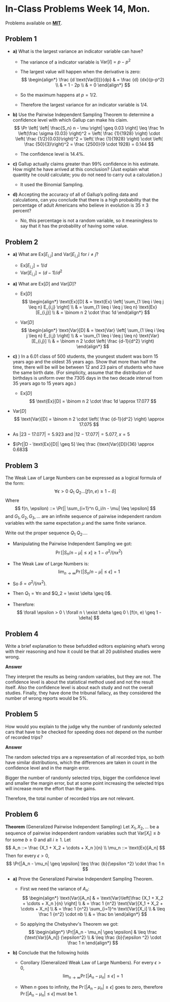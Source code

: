 # In-Class Problems Week 14, Mon.

Problems available on [**MIT**](https://openlearninglibrary.mit.edu/assets/courseware/v1/b7be7d68c4152657a6f9dbc9e4aebab4/asset-v1:OCW+6.042J+2T2019+type@asset+block/MIT6_042JS15_cp34.pdf).

## Problem 1

* **a)** What is the largest variance an indicator variable can have?

  * The variance of a indicator variable is $\text{Var}[I] = p-p^2$

  * The largest value will happen when the derivative is zero:
    $$
    \begin{align*}
    	\frac {d \text{Var[I]}}{dp} & = \frac {d} {dx}(p-p^2) \\
    								& = 1 - 2p \\
    								& = 0
    \end{align*}	
    $$
    
  * So the maximum happens at $p= 1/2$.
  
  * Therefore the largest variance for an indicator variable is 1/4.
  
* **b)** Use the Pairwise Independent Sampling Theorem to determine a confidence level with which Gallup can make his claim.
  $$
  \Pr \left[ \left| \frac{S_n} n - \mu \right| \geq 0.03 \right] \leq \frac 1n \left(\frac \sigma {0.03} \right)^2 =  \left( \frac {1}{1928} \right) \cdot  \left( \frac {1/2}{0.03}\right)^2 = \left( \frac {1}{1928} \right) \cdot  \left( \frac {50}{3}\right)^2 = \frac {2500}{9 \cdot 1928} = 0.144
  $$

  * The confidence level is 14.4%.

* **c)** Gallup actually claims greater than 99% confidence in his estimate. How might he have arrived at this conclusion? (Just explain what quantity he could calculate; you do not need to carry out a calculation.)

  * It used the Binomial Sampling.

* **d)** Accepting the accuracy of all of Gallup’s polling data and calculations, can you conclude that there is a high probability that the percentage of adult Americans who believe in evolution is $35 \pm 3$ percent?

  * No, this percentage is not a random variable, so it meaningless to say that it has the probability of having some value.

## Problem 2

* **a)** What are $\text{Ex}[E_{i,j}]$ and $\text{Var}[E_{i,j}]$  for $i \neq j$?

  *  $\text{Ex}[E_{i,j}] = 1/d$
  * $\text{Var}[E_{i,j}] = (d-1)/d^2$

* **a)** What are $\text{Ex}[D]$ and $\text{Var}[D]$?

  *  $\text{Ex}[D]$
    $$
    \begin{align*}
      	\text{Ex}[D] & = \text{Ex} \left[ \sum_{1 \leq i \leq j \leq n} E_{i,j} \right] \\
      				 & = \sum_{1 \leq i \leq j \leq n} \text{Ex} [E_{i,j}] \\
      				 & = \binom n 2 \cdot \frac 1d
      \end{align*}
    $$
    
  *  $\text{Var}[D]$
    $$
    \begin{align*}
      	\text{Var}[D] & = \text{Var} \left[ \sum_{1 \leq i \leq j \leq n} E_{i,j} \right] \\
      				 & = \sum_{1 \leq i \leq j \leq n} \text{Var} [E_{i,j}] \\
      				 & = \binom n 2 \cdot \left( \frac {d-1}{d^2} \right)
      \end{align*}
    $$
  
* **c)** ) In a 6.01 class of 500 students, the youngest student was born 15 years ago and the oldest 35 years ago. Show that more than half the time, there will be will be between 12 and 23 pairs of students who have the same birth date. (For simplicity, assume that the distribution of birthdays is uniform over the 7305 days in the two decade interval from 35 years ago to 15 years ago.)

  * $\text{Ex}[D]$
    $$
      	\text{Ex}[D] = \binom n 2 \cdot \frac 1d \approx 17.077
    $$
    
* $\text{Var}[D]$
    $$
    \text{Var}[D] = \binom n 2 \cdot \left( \frac {d-1}{d^2} \right) \approx 17.075
    $$
  
*  As $|23 - 17.077| = 5.923$  and $|12 - 17.077| = 5.077$, $x = 5$
  
* $\Pr[|D - \text{Ex}[D]| \geq 5]  \leq \frac {\text{Var}[D]}{36} \approx 0.683$

## Problem 3

The Weak Law of Large Numbers can be expressed as a logical formula of the form: 
$$
\forall \epsilon > 0 \ Q_1 \ Q_2 \dots [f(n, e) \geq 1 - \delta]
$$
Where
$$
f(n, \epsilon) ::= \Pr[| \sum_{i=1}^n G_i/n - \mu| \leq \epsilon]
$$
and $G_1, G_2, G_3, \dots$ are an infinite sequence of pairwise independent random variables with the same expectation $\mu$ and the same finite variance.

Write out the proper sequence $Q_1 \ Q_2 \dots$.

* Manipulating the Pairwise Independent Sampling we got:
  $$
  \Pr[|S_n/n -\mu| \leq x] \geq 1- \sigma^2/(nx^2)
  $$
  

* The Weak Law of Large Numbers is:
  $$
  \lim_{n \to \infty} \Pr[|S_n/n-\mu| \leq \epsilon] = 1
  $$

* So $\delta = \sigma^2/(n x^2)$.

* Then $Q_1 = \forall n$ and $Q_2 = \exist \delta \geq 0$.

* Therefore:
  $$
  \forall \epsilon > 0 \ \forall n \ \exist \delta \geq 0 \ [f(n, e) \geq 1 - \delta]
  $$

## Problem 4

Write a brief explanation to these befuddled editors explaining what’s wrong with their reasoning and how it could be that all 20 published studies were wrong.

**Answer**

They interpret the results as being random variables, but they are not. The confidence level is about the statistical method used and not the result itself. Also the confidence level is about each study and not the overall studies. Finally, they have done the tribunal fallacy, as they considered the number of wrong reports would be 5%.

## Problem 5

 How would you explain to the judge why the number of randomly selected cars that have to be checked for speeding does not depend on the number of recorded trips?

**Answer**

The random selected trips are a representation of all recorded trips, so both have similar distributions, which the differences are taken in count in the confidence level and in the margin error.

Bigger the number of randomly selected trips, bigger the confidence level and smaller the margin error, but at some point increasing the selected trips will increase more the effort than the gains. 

Therefore, the total number of recorded trips are not relevant.

## Problem 6

**Theorem** (Generalized Pairwise Independent Sampling) Let $X_1, X_2, \dots$ be a sequence of pairwise independent random variables such that $\text{Var}[X_i] \leq b$ for some $b \geq 0$ and all $i \geq 1$. Let
$$
A_n ::= \frac {X_1 + X_2 + \cdots + X_n }{n} \\
\mu_n ::= \text{Ex}[A_n]
$$
Then for every $\epsilon > 0$,
$$
\Pr[|A_n - \mu_n| \geq \epsilon] \leq \frac {b}{\epsilon ^2} \cdot \frac 1 n
$$


* **a)** Prove the Generalized Pairwise Independent Sampling Theorem.

  * First we need the variance of $A_n$:
    $$
    \begin{align*}
    	\text{Var}[A_n] & = \text{Var}\left[\frac {X_1 + X_2 + \cdots + X_n }{n} \right] \\
    					& = \frac 1 {n^2} \text{Var}[X_1 + X_2 + \cdots + X_n] \\
    					& = \frac 1 {n^2} \sum_{i=1}^n \text{Var}[X_i] \\
    					& \leq \frac 1 {n^2} \cdot nb \\
    					& = \frac bn
    \end{align*}
    $$
    

  * So applying the Chebyshev's Theorem we got:
    $$
    \begin{align*}
    	\Pr[|A_n - \mu_n| \geq \epsilon] & \leq \frac {\text{Var}[A_n]} {\epsilon^2} \\
    	                                 & \leq \frac {b}{\epsilon ^2} \cdot \frac 1 n
    \end{align*}
    $$
    

* **b)** Conclude that the following holds

  * Corollary (Generalized Weak Law of Large Numbers). For every $\epsilon > 0$, 
    $$
    \lim_{n \to \infty} \Pr[|A_n - \mu_n| \leq \epsilon] = 1
    $$
    

  * When $n$ goes to infinity, the $\Pr[|A_n - \mu_n| \geq \epsilon]$ goes to zero, therefore $\Pr[|A_n - \mu_n| \leq \epsilon]$ must be 1.
